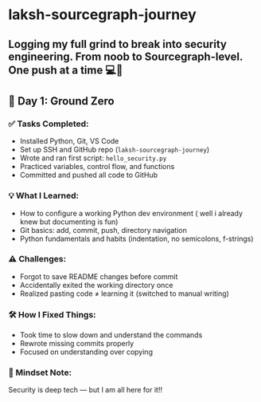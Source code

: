 # laksh-sourcegraph-journey
Logging my full grind to break into security engineering. From noob to Sourcegraph-level. One push at a time 💻🔐
---

## 📅 Day 1: Ground Zero

### ✅ Tasks Completed:
- Installed Python, Git, VS Code
- Set up SSH and GitHub repo (`laksh-sourcegraph-journey`)
- Wrote and ran first script: `hello_security.py`
- Practiced variables, control flow, and functions
- Committed and pushed all code to GitHub

### 💡 What I Learned:
- How to configure a working Python dev environment ( well i already knew but documenting is fun)
- Git basics: add, commit, push, directory navigation
- Python fundamentals and habits (indentation, no semicolons, f-strings)

### ⚠️ Challenges:
- Forgot to save README changes before commit
- Accidentally exited the working directory once
- Realized pasting code ≠ learning it (switched to manual writing)

### 🛠️ How I Fixed Things:
- Took time to slow down and understand the commands
- Rewrote missing commits properly
- Focused on understanding over copying

### 🧠 Mindset Note:
Security is deep tech — but I am all here for it!!

